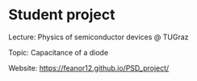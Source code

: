 # Student project 

Lecture: Physics of semiconductor devices @ TUGraz

Topic: Capacitance of a diode

Website:
https://feanor12.github.io/PSD_project/
